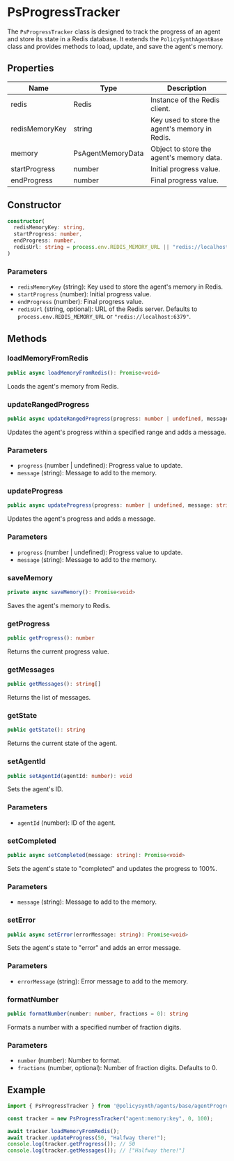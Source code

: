 # PsProgressTracker

The `PsProgressTracker` class is designed to track the progress of an agent and store its state in a Redis database. It extends the `PolicySynthAgentBase` class and provides methods to load, update, and save the agent's memory.

## Properties

| Name            | Type                | Description                                      |
|-----------------|---------------------|--------------------------------------------------|
| redis           | Redis               | Instance of the Redis client.                    |
| redisMemoryKey  | string              | Key used to store the agent's memory in Redis.   |
| memory          | PsAgentMemoryData   | Object to store the agent's memory data.         |
| startProgress   | number              | Initial progress value.                          |
| endProgress     | number              | Final progress value.                            |

## Constructor

```typescript
constructor(
  redisMemoryKey: string,
  startProgress: number,
  endProgress: number,
  redisUrl: string = process.env.REDIS_MEMORY_URL || "redis://localhost:6379"
)
```

### Parameters

- `redisMemoryKey` (string): Key used to store the agent's memory in Redis.
- `startProgress` (number): Initial progress value.
- `endProgress` (number): Final progress value.
- `redisUrl` (string, optional): URL of the Redis server. Defaults to `process.env.REDIS_MEMORY_URL` or `"redis://localhost:6379"`.

## Methods

### loadMemoryFromRedis

```typescript
public async loadMemoryFromRedis(): Promise<void>
```

Loads the agent's memory from Redis.

### updateRangedProgress

```typescript
public async updateRangedProgress(progress: number | undefined, message: string): Promise<void>
```

Updates the agent's progress within a specified range and adds a message.

### Parameters

- `progress` (number | undefined): Progress value to update.
- `message` (string): Message to add to the memory.

### updateProgress

```typescript
public async updateProgress(progress: number | undefined, message: string): Promise<void>
```

Updates the agent's progress and adds a message.

### Parameters

- `progress` (number | undefined): Progress value to update.
- `message` (string): Message to add to the memory.

### saveMemory

```typescript
private async saveMemory(): Promise<void>
```

Saves the agent's memory to Redis.

### getProgress

```typescript
public getProgress(): number
```

Returns the current progress value.

### getMessages

```typescript
public getMessages(): string[]
```

Returns the list of messages.

### getState

```typescript
public getState(): string
```

Returns the current state of the agent.

### setAgentId

```typescript
public setAgentId(agentId: number): void
```

Sets the agent's ID.

### Parameters

- `agentId` (number): ID of the agent.

### setCompleted

```typescript
public async setCompleted(message: string): Promise<void>
```

Sets the agent's state to "completed" and updates the progress to 100%.

### Parameters

- `message` (string): Message to add to the memory.

### setError

```typescript
public async setError(errorMessage: string): Promise<void>
```

Sets the agent's state to "error" and adds an error message.

### Parameters

- `errorMessage` (string): Error message to add to the memory.

### formatNumber

```typescript
public formatNumber(number: number, fractions = 0): string
```

Formats a number with a specified number of fraction digits.

### Parameters

- `number` (number): Number to format.
- `fractions` (number, optional): Number of fraction digits. Defaults to 0.

## Example

```typescript
import { PsProgressTracker } from '@policysynth/agents/base/agentProgressTracker.js';

const tracker = new PsProgressTracker("agent:memory:key", 0, 100);

await tracker.loadMemoryFromRedis();
await tracker.updateProgress(50, "Halfway there!");
console.log(tracker.getProgress()); // 50
console.log(tracker.getMessages()); // ["Halfway there!"]
```